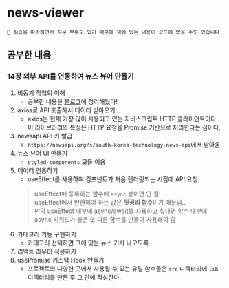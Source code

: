 # news-viewer

```
🤟 실습을 따라하면서 지운 부분도 있기 때문에 책에 있는 내용이 코드에 없을 수도 있습니다.
```

## 공부한 내용
### 14장 외부 API를 연동하여 뉴스 뷰어 만들기
1. 비동기 작업의 이해
    - 공부한 내용을 <u>[블로그](https://joie-kim.github.io/Callback-Promise-Async-await/)</u>에 정리해뒀다!
2. axios로 API 호출해서 데이터 받아오기
    - axios는 현재 가장 많이 사용되고 있는 자바스크립트 HTTP 클라이언트이다. 이 라이브러리의 특징은 HTTP 요청을 Promise 기반으로 처리한다는 점이다.
3. newsapi API 키 발급
    - `https://newsapi.org/s/south-korea-technology-news-api`에서 받아옴
4. 뉴스 뷰어 UI 만들기
    - `styled-components` 모듈 이용
5. 데이터 연동하기
    - useEffect를 사용하여 컴포넌트가 처음 렌더링되는 시점에 API 요청
    > useEffect에 등록하는 함수에 `async` 붙이면 안 됨!<br>
    useEffect에서 반환해야 하는 값은 **뒷정리 함수**이기 때문임..<br>
    만약 useEffect 내부에 async/await를 사용하고 싶다면 함수 내부에 async 키워드가 붙은 또 다른 함수를 만들어 사용해야 함
6. 카테고리 기능 구현하기
    - 카테고리 선택하면 그에 맞는 뉴스 기사 나오도록
7. 리액트 라우터 적용하기
8. usePromise 커스텀 Hook 만들기
    - 프로젝트의 다양한 곳에서 사용될 수 있는 유틸 함수들은 `src` 디렉터리에 `lib` 디렉터리를 만든 후 그 안에 작성한다.